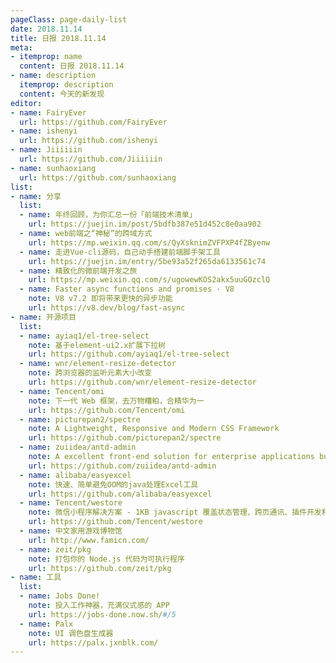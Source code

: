 ```yaml
---
pageClass: page-daily-list
date: 2018.11.14
title: 日报 2018.11.14
meta:
- itemprop: name
  content: 日报 2018.11.14
- name: description
  itemprop: description
  content: 今天的新发现
editor:
- name: FairyEver
  url: https://github.com/FairyEver
- name: ishenyi
  url: https://github.com/ishenyi
- name: Jiiiiiin
  url: https://github.com/Jiiiiiin
- name: sunhaoxiang
  url: https://github.com/sunhaoxiang
list:
- name: 分享
  list:
  - name: 年终回顾，为你汇总一份「前端技术清单」
    url: https://juejin.im/post/5bdfb387e51d452c8e0aa902
  - name: web前端之“神秘”的跨域方式
    url: https://mp.weixin.qq.com/s/QyXsknimZVFPXP4fZByenw
  - name: 走进Vue-cli源码，自己动手搭建前端脚手架工具
    url: https://juejin.im/entry/5be93a52f265da6133561c74
  - name: 精致化的微前端开发之旅
    url: https://mp.weixin.qq.com/s/ugowewKOS2akx5uuGOzclQ
  - name: Faster async functions and promises · V8
    note: V8 v7.2 即将带来更快的异步功能
    url: https://v8.dev/blog/fast-async
- name: 开源项目
  list:
  - name: ayiaq1/el-tree-select
    note: 基于element-ui2.x扩展下拉树
    url: https://github.com/ayiaq1/el-tree-select
  - name: wnr/element-resize-detector
    note: 跨浏览器的监听元素大小改变
    url: https://github.com/wnr/element-resize-detector
  - name: Tencent/omi
    note: 下一代 Web 框架，去万物糟粕，合精华为一
    url: https://github.com/Tencent/omi
  - name: picturepan2/spectre
    note: A Lightweight, Responsive and Modern CSS Framework
    url: https://github.com/picturepan2/spectre
  - name: zuiidea/antd-admin
    note: A excellent front-end solution for enterprise applications built upon Ant Design and UmiJS
    url: https://github.com/zuiidea/antd-admin
  - name: alibaba/easyexcel
    note: 快速、简单避免OOM的java处理Excel工具
    url: https://github.com/alibaba/easyexcel
  - name: Tencent/westore
    note: 微信小程序解决方案 - 1KB javascript 覆盖状态管理、跨页通讯、插件开发和云数据库开发
    url: https://github.com/Tencent/westore
  - name: 中文家用游戏博物馆
    url: http://www.famicn.com/
  - name: zeit/pkg
    note: 打包你的 Node.js 代码为可执行程序
    url: https://github.com/zeit/pkg
- name: 工具
  list:
  - name: Jobs Done!
    note: 投入工作神器，充满仪式感的 APP
    url: https://jobs-done.now.sh/#/5
  - name: Palx
    note: UI 调色盘生成器
    url: https://palx.jxnblk.com/
---
```


<daily-list v-bind="$page.frontmatter"/>